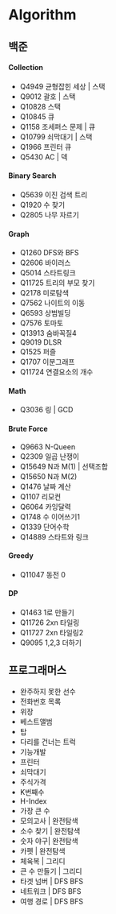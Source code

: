 # Algorithm
## 백준
#### Collection
<ul>
<li>Q4949 균형잡힌 세상 | 스택 </li>
<li>Q9012 괄호 | 스택 </li>
<li>Q10828 스택 </li>
<li>Q10845 큐 </li>
<li>Q1158 조세퍼스 문제 | 큐 </li>
<li>Q10799 쇠막대기 | 스택 </li>
<li>Q1966 프린터 큐 </li>
<li>Q5430 AC | 덱 </li>
</ul>

#### Binary Search 
<ul>
<li>Q5639 이진 검색 트리</li>
<li>Q1920 수 찾기</li>
<li>Q2805 나무 자르기</li>
</ul>

#### Graph
<ul>
<li>Q1260 DFS와 BFS</li>
<li>Q2606 바이러스</li>
<li>Q5014 스타트링크</li>
<li>Q11725 트리의 부모 찾기</li>
<li>Q2178 미로탐색</li>
<li>Q7562 나이트의 이동</li>
<li>Q6593 상범빌딩</li>
<li>Q7576 토마토</li>
<li>Q13913 숨바꼭질4 </li>
<li>Q9019 DLSR </li>
<li>Q1525 퍼즐 </li>
<li>Q1707 이분그래프</li>
<li>Q11724 연결요소의 개수 </li>
</ul>

#### Math
<ul>
<li>Q3036 링 | GCD</li>
</ul>  

#### Brute Force
<ul>
<li>Q9663 N-Queen
<li>Q2309 일곱 난쟁이
<li>Q15649 N과 M(1) | 선택조합
<li>Q15650 N과 M(2)
<li>Q1476 날짜 계산 </li>
<li>Q1107 리모컨 </li>
<li>Q6064 카잉달력</li>
<li>Q1748 수 이어쓰기1</li>
<li>Q1339 단어수학 </li>
<li>Q14889 스타트와 링크</li>
</ul>

#### Greedy
<ul>
<li>Q11047 동전 0 </li>
</ul>

#### DP
<ul>
<li>Q1463 1로 만들기</li>
<li>Q11726 2xn 타일링</li>
<li>Q11727 2xn 타일링2 </li>
<li>Q9095 1,2,3 더하기</li>
</ul>

## 프로그래머스
<ul>
<li>완주하지 못한 선수</li>
<li>전화번호 목록</li>
<li>위장</li>
<li>베스트앨범</li>
<li>탑</li>
<li>다리를 건너는 트럭</li>
<li>기능개발</li>
<li>프린터</li>
<li>쇠막대기</li>
<li>주식가격</li>
<li>K번째수</li>
<li>H-Index</li>
<li>가장 큰 수</li>
<li>모의고사 | 완전탐색 </li>
<li>소수 찾기 | 완전탐색 </li>
<li>숫자 야구| 완전탐색 </li>
<li>카펫 | 완전탐색 </li>
<li>체육복 | 그리디 </li>
<li>큰 수 만들기 | 그리디 </li>
<li>타겟 넘버 | DFS BFS </li>
<li>네트워크 | DFS BFS </li>
<li>여행 경로 | DFS BFS </li>
</ul>
